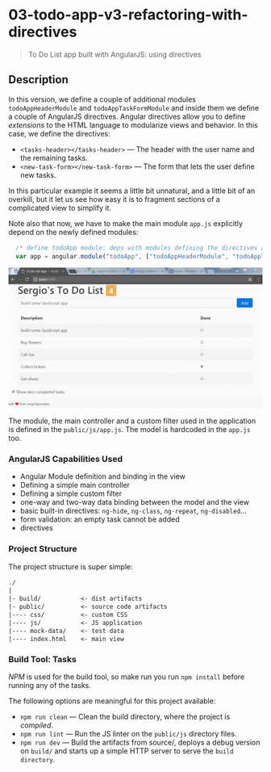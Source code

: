 # 03-todo-app-v3-refactoring-with-directives
> To Do List app built with AngularJS: using directives

## Description

In this version, we define a couple of additional modules `todoAppHeaderModule` and `todoAppTaskFormModule` and inside them we define a couple of AngularJS directives.
Angular directives allow you to define *extensions* to the HTML language to modularize views and behavior. In this case, we define the directives:
+ `<tasks-header></tasks-header>` &mdash; The header with the user name and the remaining tasks.
+ `<new-task-form></new-task-form>` &mdash; The form that lets the user define new tasks.

In this particular example it seems a little bit unnatural, and a little bit of an overkill, but it let us see how easy it is to fragment sections of a complicated view to simplify it.

Note also that now, we have to make the main module `app.js` explicitly depend on the newly defined modules:
```javascript
  /* define todoApp module: deps with modules defining the directives are included */
  var app = angular.module("todoApp", ["todoAppHeaderModule", "todoAppTaskFormModule"]);
```

![To Do List Image](ui.png)

The module, the main controller and a custom filter used in the application is defined in the `public/js/app.js`.
The model is hardcoded in the `app.js` too.

### AngularJS Capabilities Used
+ Angular Module definition and binding in the view
+ Defining a simple main controller
+ Defining a simple custom filter
+ one-way and two-way data binding between the model and the view
+ basic built-in directives: `ng-hide`, `ng-class`, `ng-repeat`, `ng-disabled`...
+ form validation: an empty task cannot be added
+ directives

### Project Structure

The project structure is super simple:

```
./
|
|- build/           <- dist artifacts
|- public/          <- source code artifacts
|---- css/          <- custom CSS
|---- js/           <- JS application
|---- mock-data/    <- test data
|---- index.html    <- main view
```

### Build Tool: Tasks

*NPM* is used for the build tool, so make run you run `npm install` before running any of the tasks.

The following options are meaningful for this project available:
+ `npm run clean` &mdash; Clean the build directory, where the project is *compiled*.
+ `npm run lint` &mdash; Run the JS linter on the `public/js` directory files.
+ `npm run dev` &mdash; Build the artifacts from source/, deploys a debug version on `build/` and starts up a simple HTTP server to serve the `build directory`.
